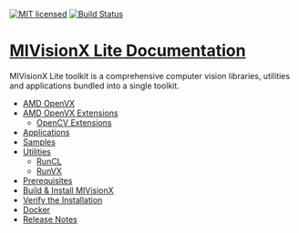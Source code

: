 [![MIT licensed](https://img.shields.io/badge/license-MIT-blue.svg)](https://opensource.org/licenses/MIT)
[![Build Status](https://travis-ci.org/GPUOpen-ProfessionalCompute-Libraries/MIVisionX.svg?branch=master)](https://travis-ci.org/GPUOpen-ProfessionalCompute-Libraries/MIVisionX)

# [MIVisionX Lite Documentation](https://gpuopen-professionalcompute-libraries.github.io/MIVisionX/) 

MIVisionX Lite toolkit is a comprehensive computer vision libraries, utilities and applications bundled into a single toolkit.

* [AMD OpenVX](https://gpuopen-professionalcompute-libraries.github.io/MIVisionX/#amd-openvx)
* [AMD OpenVX Extensions](https://gpuopen-professionalcompute-libraries.github.io/MIVisionX/#amd-openvx-extensions)
  * [OpenCV Extensions](https://gpuopen-professionalcompute-libraries.github.io/MIVisionX/amd_openvx_extensions/amd_opencv/)
* [Applications](https://gpuopen-professionalcompute-libraries.github.io/MIVisionX/#applications)
* [Samples](https://gpuopen-professionalcompute-libraries.github.io/MIVisionX/samples/#samples)
* [Utilities](https://gpuopen-professionalcompute-libraries.github.io/MIVisionX/#utilities)
  * [RunCL](https://gpuopen-professionalcompute-libraries.github.io/MIVisionX/utilities/runcl/#amd-runcl)
  * [RunVX](https://gpuopen-professionalcompute-libraries.github.io/MIVisionX/utilities/runvx/#amd-runvx)
* [Prerequisites](https://gpuopen-professionalcompute-libraries.github.io/MIVisionX/#prerequisites)
* [Build & Install MIVisionX](https://gpuopen-professionalcompute-libraries.github.io/MIVisionX/#build--install-mivisionx)
* [Verify the Installation](https://gpuopen-professionalcompute-libraries.github.io/MIVisionX/#verify-the-installation)
* [Docker](https://gpuopen-professionalcompute-libraries.github.io/MIVisionX/#docker)
* [Release Notes](https://gpuopen-professionalcompute-libraries.github.io/MIVisionX/#release-notes)
